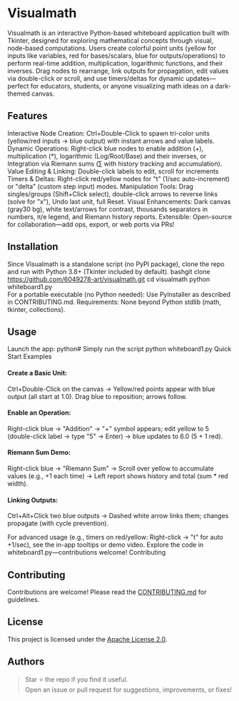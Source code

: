# Visualmath
Visualmath is an interactive Python-based whiteboard application built with Tkinter, designed for exploring mathematical concepts through visual, node-based computations. Users create colorful point units (yellow for inputs like variables, red for bases/scalars, blue for outputs/operations) to perform real-time addition, multiplication, logarithmic functions, and their inverses. Drag nodes to rearrange, link outputs for propagation, edit values via double-click or scroll, and use timers/deltas for dynamic updates—perfect for educators, students, or anyone visualizing math ideas on a dark-themed canvas.
## Features

Interactive Node Creation: Ctrl+Double-Click to spawn tri-color units (yellow/red inputs → blue output) with instant arrows and value labels.
Dynamic Operations: Right-click blue nodes to enable addition (+), multiplication (*), logarithmic (Log/Root/Base) and their inverses, or Integration via Riemann sums (∑ with history tracking and accumulation).
Value Editing & Linking: Double-click labels to edit, scroll for increments
Timers & Deltas: Right-click red/yellow nodes for "t" (1/sec auto-increment) or "delta" (custom step input) modes.
Manipulation Tools: Drag singles/groups (Shift+Click select), double-click arrows to reverse links (solve for "x"), Undo last unit, full Reset.
Visual Enhancements: Dark canvas (gray30 bg), white text/arrows for contrast, thousands separators in numbers, π/e legend, and Riemann history reports.
Extensible: Open-source for collaboration—add ops, export, or web ports via PRs!

## Installation
Since Visualmath is a standalone script (no PyPI package), clone the repo and run with Python 3.8+ (Tkinter included by default).
bashgit clone https://github.com/6049278-art/visualmath.git
cd visualmath
python whiteboard1.py  
For a portable executable (no Python needed): Use PyInstaller as described in CONTRIBUTING.md.
Requirements: None beyond Python stdlib (math, tkinter, collections).

## Usage
Launch the app:
python# Simply run the script
python whiteboard1.py
Quick Start Examples

#### Create a Basic Unit:

Ctrl+Double-Click on the canvas → Yellow/red points appear with blue output (all start at 1.0).
Drag blue to reposition; arrows follow.


#### Enable an Operation:

Right-click blue → "Addition" → "+" symbol appears; edit yellow to 5 (double-click label → type "5" → Enter) → blue updates to 6.0 (5 + 1 red).


#### Riemann Sum Demo:

Right-click blue → "Riemann Sum" → Scroll over yellow to accumulate values (e.g., +1 each time) → Left report shows history and total (sum * red width).


#### Linking Outputs:

Ctrl+Alt+Click two blue outputs → Dashed white arrow links them; changes propagate (with cycle prevention).



For advanced usage (e.g., timers on red/yellow: Right-click → "t" for auto +1/sec), see the in-app tooltips or demo video. Explore the code in whiteboard1.py—contributions welcome!
Contributing

## Contributing

Contributions are welcome! Please read the [CONTRIBUTING.md](CONTRIBUTING.md) for guidelines.

## License

This project is licensed under the [Apache License 2.0](LICENSE).

## Authors



> Star ⭐ the repo if you find it useful.  
> Open an issue or pull request for suggestions, improvements, or fixes!
